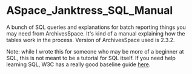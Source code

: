 # ASpace_Janktress_SQL_Manual
A bunch of SQL queries and explanations for batch reporting things you may need from ArchivesSpace. It's kind of a manual explaining how the tables work in the process. Version of ArchivesSpace used is 2.3.2.

Note: while I wrote this for someone who may be more of a beginner at SQL, this is not meant to be a tutorial for SQL itself. If you need help learning SQL, W3C has a really good baseline guide [here](https://www.w3schools.com/sql/default.asp "W3C SQL Tutorial").

